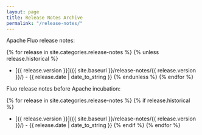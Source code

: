 ```yaml
---
layout: page
title: Release Notes Archive
permalink: "/release-notes/"
---
```


Apache Fluo release notes:

{% for release in site.categories.release-notes %}
{% unless release.historical %}
* [{{ release.version }}]({{ site.baseurl }}/release-notes/{{ release.version }}/) - {{ release.date | date_to_string }}
{% endunless %}
{% endfor %}

Fluo release notes before Apache incubation:

{% for release in site.categories.release-notes %}
{% if release.historical %}
* [{{ release.version }}]({{ site.baseurl }}/release-notes/{{ release.version }}/) - {{ release.date | date_to_string }}
{% endif %}
{% endfor %}
